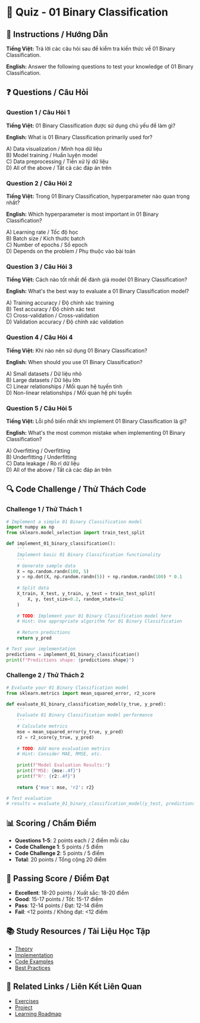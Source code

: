 # 🧠 Quiz - 01 Binary Classification

## 📝 Instructions / Hướng Dẫn

**Tiếng Việt:** Trả lời các câu hỏi sau để kiểm tra kiến thức về 01 Binary Classification.

**English:** Answer the following questions to test your knowledge of 01 Binary Classification.

## ❓ Questions / Câu Hỏi

### Question 1 / Câu Hỏi 1
**Tiếng Việt:** 01 Binary Classification được sử dụng chủ yếu để làm gì?

**English:** What is 01 Binary Classification primarily used for?

A) Data visualization / Minh họa dữ liệu  
B) Model training / Huấn luyện model  
C) Data preprocessing / Tiền xử lý dữ liệu  
D) All of the above / Tất cả các đáp án trên

### Question 2 / Câu Hỏi 2
**Tiếng Việt:** Trong 01 Binary Classification, hyperparameter nào quan trọng nhất?

**English:** Which hyperparameter is most important in 01 Binary Classification?

A) Learning rate / Tốc độ học  
B) Batch size / Kích thước batch  
C) Number of epochs / Số epoch  
D) Depends on the problem / Phụ thuộc vào bài toán

### Question 3 / Câu Hỏi 3
**Tiếng Việt:** Cách nào tốt nhất để đánh giá model 01 Binary Classification?

**English:** What's the best way to evaluate a 01 Binary Classification model?

A) Training accuracy / Độ chính xác training  
B) Test accuracy / Độ chính xác test  
C) Cross-validation / Cross-validation  
D) Validation accuracy / Độ chính xác validation

### Question 4 / Câu Hỏi 4
**Tiếng Việt:** Khi nào nên sử dụng 01 Binary Classification?

**English:** When should you use 01 Binary Classification?

A) Small datasets / Dữ liệu nhỏ  
B) Large datasets / Dữ liệu lớn  
C) Linear relationships / Mối quan hệ tuyến tính  
D) Non-linear relationships / Mối quan hệ phi tuyến

### Question 5 / Câu Hỏi 5
**Tiếng Việt:** Lỗi phổ biến nhất khi implement 01 Binary Classification là gì?

**English:** What's the most common mistake when implementing 01 Binary Classification?

A) Overfitting / Overfitting  
B) Underfitting / Underfitting  
C) Data leakage / Rò rỉ dữ liệu  
D) All of the above / Tất cả các đáp án trên

## 🔍 Code Challenge / Thử Thách Code

### Challenge 1 / Thử Thách 1
```python
# Implement a simple 01 Binary Classification model
import numpy as np
from sklearn.model_selection import train_test_split

def implement_01_binary_classification():
    '''
    Implement basic 01 Binary Classification functionality
    '''
    # Generate sample data
    X = np.random.randn(100, 5)
    y = np.dot(X, np.random.randn(5)) + np.random.randn(100) * 0.1
    
    # Split data
    X_train, X_test, y_train, y_test = train_test_split(
        X, y, test_size=0.2, random_state=42
    )
    
    # TODO: Implement your 01 Binary Classification model here
    # Hint: Use appropriate algorithm for 01 Binary Classification
    
    # Return predictions
    return y_pred

# Test your implementation
predictions = implement_01_binary_classification()
print(f"Predictions shape: {predictions.shape}")
```

### Challenge 2 / Thử Thách 2
```python
# Evaluate your 01 Binary Classification model
from sklearn.metrics import mean_squared_error, r2_score

def evaluate_01_binary_classification_model(y_true, y_pred):
    '''
    Evaluate 01 Binary Classification model performance
    '''
    # Calculate metrics
    mse = mean_squared_error(y_true, y_pred)
    r2 = r2_score(y_true, y_pred)
    
    # TODO: Add more evaluation metrics
    # Hint: Consider MAE, RMSE, etc.
    
    print(f"Model Evaluation Results:")
    print(f"MSE: {mse:.4f}")
    print(f"R²: {r2:.4f}")
    
    return {'mse': mse, 'r2': r2}

# Test evaluation
# results = evaluate_01_binary_classification_model(y_test, predictions)
```

## 📊 Scoring / Chấm Điểm

- **Questions 1-5**: 2 points each / 2 điểm mỗi câu
- **Code Challenge 1**: 5 points / 5 điểm
- **Code Challenge 2**: 5 points / 5 điểm
- **Total**: 20 points / Tổng cộng 20 điểm

## 🎯 Passing Score / Điểm Đạt

- **Excellent**: 18-20 points / Xuất sắc: 18-20 điểm
- **Good**: 15-17 points / Tốt: 15-17 điểm  
- **Pass**: 12-14 points / Đạt: 12-14 điểm
- **Fail**: <12 points / Không đạt: <12 điểm

## 📚 Study Resources / Tài Liệu Học Tập

- [Theory](./THEORY_01_binary_classification.md)
- [Implementation](./IMPLEMENTATION_01_binary_classification.md)
- [Code Examples](./CODE_EXAMPLES_01_binary_classification.md)
- [Best Practices](./BEST_PRACTICES_01_binary_classification.md)

## 🔗 Related Links / Liên Kết Liên Quan

- [Exercises](./EXERCISES_01_binary_classification.md)
- [Project](./PROJECT_01_binary_classification.md)
- [Learning Roadmap](./LEARNING_ROADMAP_01_binary_classification.md)
